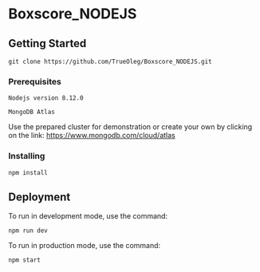 # Boxscore_NODEJS

## Getting Started
```
git clone https://github.com/TrueOleg/Boxscore_NODEJS.git
```
### Prerequisites
```
Nodejs version 8.12.0
```

```
MongoDB Atlas
```
Use the prepared cluster for demonstration or create your own by clicking on the link: https://www.mongodb.com/cloud/atlas

### Installing

```
npm install
```


## Deployment

To run in development mode, use the command:

```
npm run dev
```

To run in production mode, use the command:

```
npm start
```
